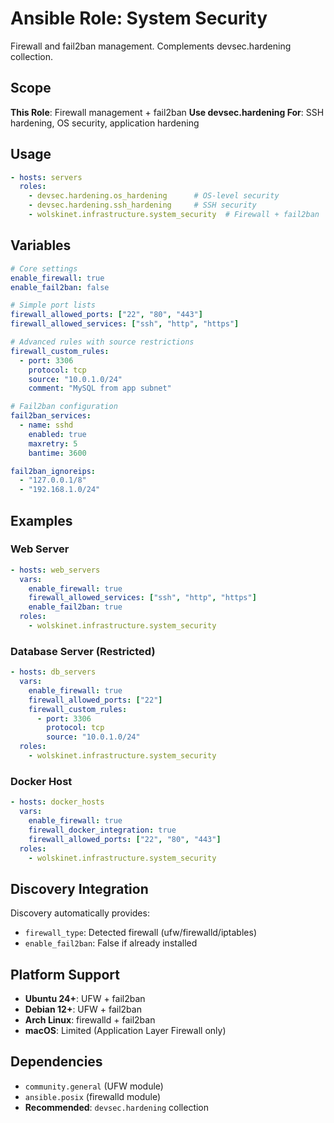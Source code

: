 # Ansible Role: System Security

Firewall and fail2ban management. Complements devsec.hardening collection.

## Scope

**This Role**: Firewall management + fail2ban
**Use devsec.hardening For**: SSH hardening, OS security, application hardening

## Usage

```yaml
- hosts: servers
  roles:
    - devsec.hardening.os_hardening      # OS-level security
    - devsec.hardening.ssh_hardening     # SSH security  
    - wolskinet.infrastructure.system_security  # Firewall + fail2ban
```

## Variables

```yaml
# Core settings
enable_firewall: true
enable_fail2ban: false

# Simple port lists
firewall_allowed_ports: ["22", "80", "443"]
firewall_allowed_services: ["ssh", "http", "https"]

# Advanced rules with source restrictions
firewall_custom_rules:
  - port: 3306
    protocol: tcp
    source: "10.0.1.0/24"
    comment: "MySQL from app subnet"

# Fail2ban configuration
fail2ban_services:
  - name: sshd
    enabled: true
    maxretry: 5
    bantime: 3600

fail2ban_ignoreips:
  - "127.0.0.1/8"
  - "192.168.1.0/24"
```

## Examples

### Web Server
```yaml
- hosts: web_servers
  vars:
    enable_firewall: true
    firewall_allowed_services: ["ssh", "http", "https"]
    enable_fail2ban: true
  roles:
    - wolskinet.infrastructure.system_security
```

### Database Server (Restricted)
```yaml
- hosts: db_servers
  vars:
    enable_firewall: true
    firewall_allowed_ports: ["22"]
    firewall_custom_rules:
      - port: 3306
        protocol: tcp
        source: "10.0.1.0/24"
  roles:
    - wolskinet.infrastructure.system_security
```

### Docker Host
```yaml
- hosts: docker_hosts
  vars:
    enable_firewall: true
    firewall_docker_integration: true
    firewall_allowed_ports: ["22", "80", "443"]
  roles:
    - wolskinet.infrastructure.system_security
```

## Discovery Integration

Discovery automatically provides:
- `firewall_type`: Detected firewall (ufw/firewalld/iptables)
- `enable_fail2ban`: False if already installed

## Platform Support

- **Ubuntu 24+**: UFW + fail2ban
- **Debian 12+**: UFW + fail2ban  
- **Arch Linux**: firewalld + fail2ban
- **macOS**: Limited (Application Layer Firewall only)

## Dependencies

- `community.general` (UFW module)
- `ansible.posix` (firewalld module)
- **Recommended**: `devsec.hardening` collection